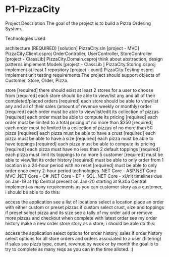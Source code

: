 # P1-PizzaCity

Project Description
The goal of the project is to build a Pizza Ordering System.

Technologies Used

architecture (REQUIRED)
[solution] PizzaCity.sln
[project - MVC] PizzaCity.Client.csproj
OrderController, UserController, StoreController
[project - ClassLib] PizzaCity.Domain.csproj
think about abstraction, design patterns
implement Models
[project - ClassLib ] PizzaCity.Storing.csproj
implement at least 1 repository
[project - xunit] PizzaCity.Testing.csproj
implement unit testing
requirements
The project should support objects of Customer, Store, Order, Pizza.

store
[required] there should exist at least 2 stores for a user to choose from
[required] each store should be able to view/list any and all of their completed/placed orders
[required] each store should be able to view/list any and all of their sales (amount of revenue weekly or monthly)
order
[required] each order must be able to view/list/edit its collection of pizzas
[required] each order must be able to compute its pricing
[required] each order must be limited to a total pricing of no more than $250
[required] each order must be limited to a collection of pizzas of no more than 50
pizza
[required] each pizza must be able to have a crust
[required] each pizza must be able to have a size
[required] each pizza must be able to have toppings
[required] each pizza must be able to compute its pricing
[required] each pizza must have no less than 2 default toppings
[required] each pizza must limit its toppings to no more 5
customer
[required] must be able to view/list its order history
[required] must be able to only order from 1 location in a 24-hour period with no reset
[required] must be able to only order once every 2-hour period
technologies
.NET Core - ASP.NET Core MVC
.NET Core - C#
.NET Core - EF + SQL
.NET Core - xUnit
timelines
due on Jan-19 at 11p Central
present on Jan-20 starting at 9.30a Central
implement as many requirements as you can
customer story
as a customer, i should be able to do this:

access the application
see a list of locations
select a location
place an order
with either custom or preset pizzas
if custom
select crust, size and toppings
if preset
select pizza and its size
see a tally of my order
add or remove more pizzas
and checkout when complete with latest order
see my order history
make a new order
store story
as a store, i should be able do this:

access the application
select options for order history, sales
if order history
select options for all store orders and orders associated to a user (filtering)
if sales
see pizza type, count, revenue by week or by month
the goal is to try to complete as many reqs as you can in the time alloted. :)
